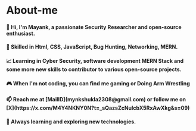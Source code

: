 # About-me
<h4>👋 Hi, I'm Mayank, a passionate Security Researcher and open-source enthusiast.</h4>
<h4>🔧 Skilled in Html, CSS, JavaScript, Bug Hunting, Networking, MERN.</h4>
<h4>📈 Learning in Cyber Security, software development MERN Stack and some more new skills to contributor to various open-source projects.</h4>
<h4>🎮 When I'm not coding, you can find me gaming or Doing Arm Wrestling </h4>
<h4>📫 Reach me at [MailID](mynkshukla2308@gmail.com) or follow me on [X](https://x.com/M4Y4NKNY0N?t=_sQazsZcNulcbX5RxAwXkg&s=09)</h4>
<h4>🚀 Always learning and exploring new technologies.</h4>
